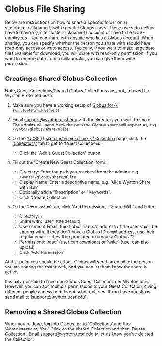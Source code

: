 # Globus File Sharing

Below are instructions on how to share a specific folder on {{ site.cluster.nickname }} with specific Globus users.  These users do _neither_ have to have a {{ site.cluster.nickname }} account or have to be UCSF employees - you can share with anyone who has a Globus account.  When sharing, you can specify whether the person you share with should have read-only access or write access.  Typically, if you want to make large data files available for download, you will share with read-only permission.  If you want to receive data from a collaborator, you can give them write permission.


## Creating a Shared Globus Collection

<div class="alert alert-warning" role="alert" markdown="1">
<span class="protected">Note,</span> Guest Collections/Shared Globus Collections are _not_ allowed for Wynton Protected users.
</div>

1. Make sure you have a working setup of [Globus for {{ site.cluster.nickname }}]

2. Email [support@wynton.ucsf.edu] with the directory you want to share.
   The admins will send back the path the Globus share will appear as, e.g. `/wynton/globus/share/alice`

3. On the ['UCSF {{ site.cluster.nickname }}' Collection] page, click the ['Collections'] tab to get to 'Guest Collections':
   * Click the 'Add a Guest Collection' button

4. Fill out the 'Create New Guest Collection' form:
   * Directory: Enter the path you received from the admins, e.g. `/wynton/globus/share/alice`
   * Display Name: Enter a descriptive name, e.g. 'Alice Wynton Share with Bob'
   * Optionally add a "Description" or "Keywords".
   * Click 'Create Collection'
   
5. On the 'Permission' tab, click 'Add Permissions - Share With' and Enter:
   * Directory: `/`
   * Share with: 'user' (the default)
   * Username of Email: the Globus ID email address of the user you'll be sharing with.  If they don't have a Globus ID email address, use their regular email -- they'll be prompted to create a Globus ID.
   * Permissions: 'read' (user can download) or 'write' (user can also upload)
   * Click 'Add Permission'

At that point you should be all set.  Globus will send an email to the person you are sharing the folder with, and you can let them know the share is active.

<div class="alert alert-warning" role="alert" markdown="1">
It is only possible to have one Globus Guest Collection per Wynton user. However, you can add multiple permissions to your Guest Collection, giving different people access to different subdirectories. If you have questions, send mail to [support@wynton.ucsf.edu].
</div>


## Removing a Shared Globus Collection

When you’re done, log into Globus, go to 'Collections' and then 'Administered by You'. Click on the shared Collection and then 'Delete Collection'.  Email [support@wynton.ucsf.edu] to let us know you've deleted the Collection.



[support@wynton.ucsf.edu]: mailto:support@wynton.ucsf.edu

[Globus]: https://www.globus.org/
[Globus Connect Personal]: https://www.globus.org/globus-connect-personal
[Globus Connect Personal (GCP) Collection]: https://app.globus.org/file-manager/gcp
['UCSF {{ site.cluster.nickname }}' Collection]: https://app.globus.org/file-manager/collections/68f06816-cd00-4bf3-ae1f-0597a07ed118/overview
['Collections']: https://app.globus.org/file-manager/collections/68f06816-cd00-4bf3-ae1f-0597a07ed118/shares

[Globus for {{ site.cluster.nickname }}]: /hpc/transfers/globus.html
